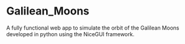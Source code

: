 # Galilean_Moons
A fully functional web app to simulate the orbit of the Galilean Moons developed in python using the NiceGUI framework. 
